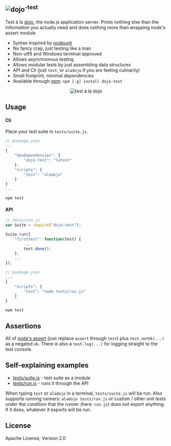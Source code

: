 <img src="https://raw.github.com/dcodeIO/dojo/master/dojo-small.png" alt="dojo" /><sup>-test</sup>
---------
Test à la [dojo](https://github.com/dcodeIO/dojo), the node.js application server. Prints nothing else than the
information you actually need and does nothing more than wrapping node's assert module.

* Syntax inspired by [nodeunit](https://npmjs.org/package/nodeunit)
* No fancy crap, just testing like a man
* Non-utf8 and Windows terminal approved
* Allows asynchronous testing
* Allows modular tests by just assembling data structures
* API and Cli (just `test`, or `aladojo` if you are feeling culinarily)
* Small footprint, minimal dependencies
* Available through [npm](https://npmjs.org/package/dojo-test): `npm [-g] install dojo-test`

<p align="center">
    <img src="https://raw.github.com/dcodeIO/dojo/master/dojo-test/preview.jpg" alt="test à la dojo" />
</p>

Usage
-----

#### Cli
Place your test suite in `tests/suite.js`.

```javascript
// package.json
...
{
    "devDependencies": {
        "dojo-test": "latest"
    },
    "scripts": {
        "test": "aladojo"
    }
}
...
```

`npm test`

#### API

```javascript
// tests/run.js
var Suite = require("dojo-test");

Suite.run({
    "firsttest": function(test) {
        ...
        test.done();
    },
    ...
});
```

```javascript
// package.json
...
{
    "scripts": {
        "test": "node tests/run.js"
    }
}
```

`npm test`

Assertions
----------
All of [node's assert](http://nodejs.org/api/assert.html) (just replace `assert` through `test`) plus `test.notOk(...)`
as a negated `ok`. There is also a `test.log(...)` for logging straight to the test console.

Self-explaining examples
------------------------
* [tests/suite.js](https://github.com/dcodeIO/dojo/blob/master/dojo-test/tests/suite.js) - test suite as a module
* [tests/run.js](https://github.com/dcodeIO/dojo/blob/master/dojo-test/tests/run.js) - runs it through the API

When typing `test` or `aladojo` in a terminal, `tests/suite.js` will be run. Also supports running runners:
`aladojo tests/run.js` or custom / other unit tests under the condition that the runner (here: `run.js`) does not export
anything. If it does, whatever it exports will be run.

License
-------
Apache License, Version 2.0
